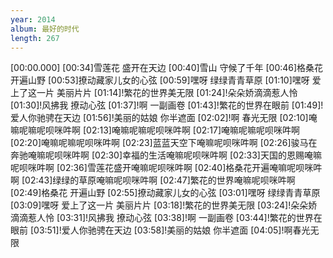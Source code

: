 ```yaml
---
year: 2014
album: 最好的时代
length: 267
---
```

[00:00.000]
[00:34]雪莲花 盛开在天边
[00:40]雪山 守候了千年
[00:46]格桑花 开遍山野
[00:53]撩动藏家儿女的心弦
[00:59]嘿呀 绿绿青青草原
[01:10]嘿呀 爱上了这一片 美丽片片
[01:14]!繁花的世界美无限
[01:24]!朵朵娇滴滴惹人怜
[01:30]!风拂我 撩动心弦
[01:37]!啊 一副画卷
[01:43]!繁花的世界在眼前
[01:49]!爱人你驰骋在天边
[01:56]!美丽的姑娘 你半遮面
[02:02]!啊 春光无限
[02:10]唵嘛呢嘛呢呗咪吽啊
[02:13]唵嘛呢嘛呢呗咪吽啊
[02:17]唵嘛呢嘛呢呗咪吽啊
[02:20]唵嘛呢嘛呢呗咪吽啊
[02:23]蓝蓝天空下唵嘛呢呗咪吽啊
[02:26]骏马在奔驰唵嘛呢呗咪吽啊
[02:30]幸福的生活唵嘛呢呗咪吽啊
[02:33]天国的恩赐唵嘛呢呗咪吽啊
[02:36]雪莲花盛开唵嘛呢呗咪吽啊
[02:40]格桑花开遍唵嘛呢呗咪吽啊
[02:43]绿绿的草原唵嘛呢呗咪吽啊
[02:47]繁花的世界唵嘛呢呗咪吽啊
[02:49]格桑花 开遍山野
[02:55]撩动藏家儿女的心弦
[03:01]嘿呀 绿绿青青草原
[03:09]嘿呀 爱上了这一片 美丽片片
[03:18]!繁花的世界美无限
[03:24]!朵朵娇滴滴惹人怜
[03:31]!风拂我 撩动心弦
[03:38]!啊 一副画卷
[03:44]!繁花的世界在眼前
[03:51]!爱人你驰骋在天边
[03:58]!美丽的姑娘 你半遮面
[04:05]!啊春光无限
